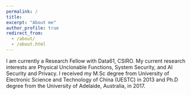 ```yaml
---
permalink: /
title:
excerpt: "About me"
author_profile: true
redirect_from: 
  - /about/
  - /about.html
---
```


I am currently a Research Fellow with Data61, CSIRO. My current research interests are Physical Unclonable Functions, System Security, and AI Security and Privacy. I received  my  M.Sc  degree  from University of Electronic Science and Technology of China (UESTC) in 2013 and Ph.D degree from the University of Adelaide, Australia, in 2017. 
